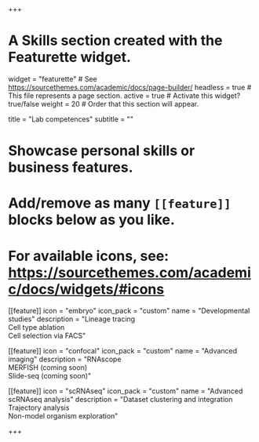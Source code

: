 +++
# A Skills section created with the Featurette widget.
widget = "featurette"  # See https://sourcethemes.com/academic/docs/page-builder/
headless = true  # This file represents a page section.
active = true  # Activate this widget? true/false
weight = 20  # Order that this section will appear.

title = "Lab competences"
subtitle = ""

# Showcase personal skills or business features.
# 
# Add/remove as many `[[feature]]` blocks below as you like.
# 
# For available icons, see: https://sourcethemes.com/academic/docs/widgets/#icons



[[feature]]
  icon = "embryo"
  icon_pack = "custom"
  name = "Developmental studies"
  description = "Lineage tracing<br/>Cell type ablation<br/>Cell selection via FACS"  

[[feature]]
  icon = "confocal"
  icon_pack = "custom"
  name = "Advanced imaging"
  description = "RNAscope<br/>MERFISH (coming soon)<br/>Slide-seq (coming soon)"
  
[[feature]]
  icon = "scRNAseq"
  icon_pack = "custom"
  name = "Advanced scRNAseq analysis"
  description = "Dataset clustering and integration<br/>Trajectory analysis<br/>Non-model organism exploration"  


+++
